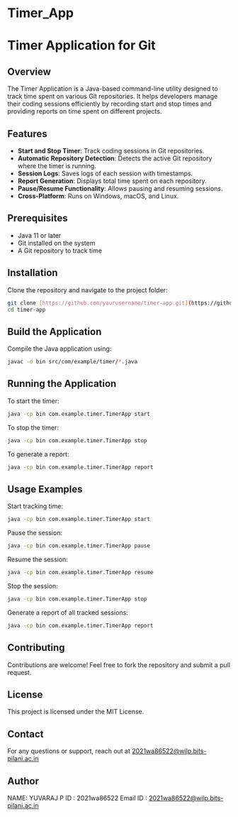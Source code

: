 # Timer_App
# Timer Application for Git

## Overview
The Timer Application is a Java-based command-line utility designed to track time spent on various Git repositories. It helps developers manage their coding sessions efficiently by recording start and stop times and providing reports on time spent on different projects.

## Features
- **Start and Stop Timer**: Track coding sessions in Git repositories.
- **Automatic Repository Detection**: Detects the active Git repository where the timer is running.
- **Session Logs**: Saves logs of each session with timestamps.
- **Report Generation**: Displays total time spent on each repository.
- **Pause/Resume Functionality**: Allows pausing and resuming sessions.
- **Cross-Platform**: Runs on Windows, macOS, and Linux.

## Prerequisites
- Java 11 or later
- Git installed on the system
- A Git repository to track time

## Installation
Clone the repository and navigate to the project folder:
```sh
git clone [https://github.com/yourusername/timer-app.git](https://github.com/Yuvaraj-1603/Timer_App)
cd timer-app
```

## Build the Application
Compile the Java application using:
```sh
javac -d bin src/com/example/timer/*.java
```

## Running the Application
To start the timer:
```sh
java -cp bin com.example.timer.TimerApp start
```

To stop the timer:
```sh
java -cp bin com.example.timer.TimerApp stop
```

To generate a report:
```sh
java -cp bin com.example.timer.TimerApp report
```

## Usage Examples
Start tracking time:
```sh
java -cp bin com.example.timer.TimerApp start
```

Pause the session:
```sh
java -cp bin com.example.timer.TimerApp pause
```

Resume the session:
```sh
java -cp bin com.example.timer.TimerApp resume
```

Stop the session:
```sh
java -cp bin com.example.timer.TimerApp stop
```

Generate a report of all tracked sessions:
```sh
java -cp bin com.example.timer.TimerApp report
```

## Contributing
Contributions are welcome! Feel free to fork the repository and submit a pull request.

## License
This project is licensed under the MIT License.

## Contact
For any questions or support, reach out at 2021wa86522@wilp.bits-pilani.ac.in

## Author

NAME: YUVARAJ P
ID  : 2021wa86522
Email ID : 2021wa86522@wilp.bits-pilani.ac.in
